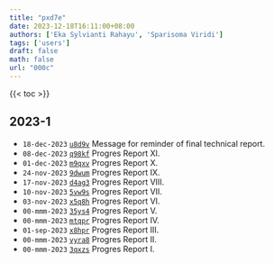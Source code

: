 ```yaml
---
title: "pxd7e"
date: 2023-12-18T16:11:00+08:00
authors: ['Eka Sylvianti Rahayu', 'Sparisoma Viridi']
tags: ['users']
draft: false
math: false
url: "000c"
---
```

{{< toc >}}


## 2023-1
+ `18-dec-2023` [`u8d9v`](https://osf.io/u8d9v) Message for reminder of final technical report.
+ `08-dec-2023` [`q98kf`](https://osf.io/q98kf) Progres Report XI.
+ `01-dec-2023` [`m9qxv`](https://osf.io/m9qxv) Progres Report X.
+ `24-nov-2023` [`9dwum`](https://osf.io/9dwum) Progres Report IX.
+ `17-nov-2023` [`d4ag3`](https://osf.io/d4ag3) Progres Report VIII.
+ `10-nov-2023` [`5vw9s`](https://osf.io/5vw9s) Progres Report VII.
+ `03-nov-2023` [`x5q8h`](https://osf.io/x5q8h) Progres Report VI.
+ `00-mmm-2023` [`35ys4`](https://osf.io/35ys4) Progres Report V.
+ `00-mmm-2023` [`mtqpr`](https://osf.io/mtqpr) Progres Report IV.
+ `01-sep-2023` [`x8hpr`](https://osf.io/x8hpr) Progres Report III.
+ `00-mmm-2023` [`vyra8`](https://osf.io/vyra8) Progres Report II.
+ `00-mmm-2023` [`3qxzs`](https://osf.io/3qxzs) Progres Report I.
